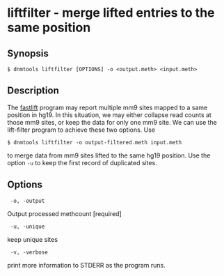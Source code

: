 # liftfilter - merge lifted entries to the same position

## Synopsis
```
$ dnmtools liftfilter [OPTIONS] -o <output.meth> <input.meth>
```

## Description

The [fastlift](../../utils/fastlift) program may report multiple mm9
sites mapped to a same position in hg19.  In this situation, we may
either collapse read counts at those mm9 sites, or keep the data for
only one mm9 site. We can use the lift-filter program to achieve these
two options. Use

```
$ dnmtools liftfilter -o output-filtered.meth input.meth
```

to merge data from mm9 sites lifted to the same hg19 position. Use the
option `-u` to keep the first record of duplicated sites.

## Options

```
 -o, -output
```
Output processed methcount [required]
```
 -u, -unique
```
 keep unique sites
```
 -v, -verbose
```
print more information to STDERR as the program runs.
